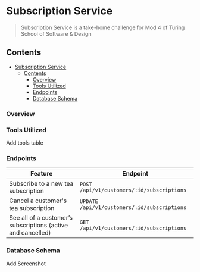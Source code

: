 # Subscription Service
> Subscription Service is a take-home challenge for Mod 4 of Turing School of Software & Design

## Contents
- [Subscription Service](#subscription-service)
  - [Contents](#contents)
    - [Overview](#overview)
    - [Tools Utilized](#tools-utilized)
    - [Endpoints](#endpoints)
    - [Database Schema](#database-schema)

### Overview

### Tools Utilized
Add tools table

### Endpoints
| Feature | Endpoint |
|-----|-----|
| Subscribe to a new tea subscription | `POST /api/v1/customers/:id/subscriptions` |
| Cancel a customer's tea subscription | `UPDATE /api/v1/customers/:id/subscriptions` |
| See all of a customer’s subscriptions (active and cancelled) | `GET /api/v1/customers/:id/subscriptions` |

### Database Schema
Add Screenshot